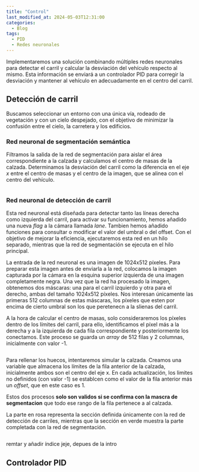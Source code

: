```yaml
---
title: "Control"
last_modified_at: 2024-05-03T12:31:00
categories:
  - Blog
tags:
  - PID
  - Redes neuronales
---
```


Implementaremos una solución combinando múltiples redes neuronales para detectar el carril y calcular la desviación del vehículo respecto al mismo. Esta información se enviará a un controlador PID para corregir la desviación y mantener al vehículo en adecuadamente en el centro del carril.

## Detección de carril

Buscamos seleccionar un entorno con una única vía, rodeado de vegetación y con un cielo despejado, con el objetivo de minimizar la confusión entre el cielo, la carretera y los edificios.

### Red neuronal de segmentación semántica

Filtramos la salida de la red de segmentación para aislar el área correspondiente a la calzada y calculamos el centro de masas de la calzada. Determinamos la desviación del carril como la diferencia en el eje *x* entre el centro de masas y el centro de la imagen, que se alinea con el centro del vehículo.
<figure class="align-center" style="max-width: 100%">
  <img src="{{ site.url }}{{ site.baseurl }}/images/control/seg.png" alt="">
</figure>

### Red neuronal de detección de carril

Esta red neuronal está diseñada para detectar tanto las líneas derecha como izquierda del carril, para activar su funcionamiento, hemos añadido una nueva *flag* a la cámara llamada *lane*. Tambien hemos añadido funciones para consultar o modificar el valor del umbral o del offset. Con el objetivo de mejorar la eficiencia, ejecutaremos esta red en un hilo separado, mientras que la red de segmentación se ejecuta en el hilo principal. 

La entrada de la red neuronal es una imagen de 1024x512 píxeles. Para preparar esta imagen antes de enviarla a la red, colocamos la imagen capturada por la cámara en la esquina superior izquierda de una imagen completamente negra. Una vez que la red ha procesado la imagen, obtenemos dos máscaras: una para el carril izquierdo y otra para el derecho, ambas del tamaño 1024x512 píxeles. Nos interesan únicamente las primeras 512 columnas de estas máscaras, los píxeles que esten por encima de cierto umbral son los que peretenecn a la slienas del carril.

A la hora de calcular el centro de masas, solo consideraremos los píxeles dentro de los límites del carril, para ello, identificamos el píxel más a la derecha y a la izquierda de cada fila correspondiente y posteriormente los conectamos. Este proceso  se guarda un *array* de 512 filas y 2 columnas, inicialmente con valor -1.
<figure class="align-center" style="max-width: 100%">
  <img src="{{ site.url }}{{ site.baseurl }}/images/control/lane.png" alt="">
</figure>

Para rellenar los huecos, intentaremos simular la calzada. Creamos una variable que almacena los límites de la fila anterior de la calzada, inicialmente ambos son el centro del eje x. En cada actualización, los limites no definidos (con valor -1) se  establcen como el valor de la fila anterior más un *offset*, que en este caso es 1. 

Estos dos procesos **solo son validos si se confirma con la mascra de segmentacion** que todo ese rango de la fila pertenece a al calzada.

La parte en rosa representa la sección definida únicamente con la red de detección de carriles, mientras que la sección en verde muestra la parte completada con la red de segmentación.
<figure class="align-center" style="max-width: 100%">
  <img src="{{ site.url }}{{ site.baseurl }}/images/control/lane_seg.png" alt="">
</figure>

remtar y añadir índice jeje, depues de la intro

## Controlador PID